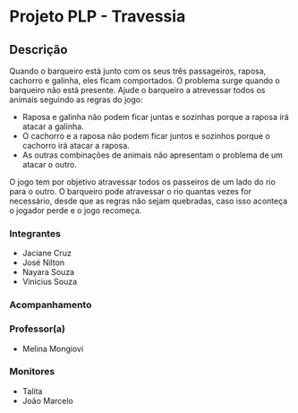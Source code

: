 # Projeto PLP - Travessia

## Descrição

  Quando o barqueiro está junto com os seus três passageiros, raposa, cachorro e galinha, eles ficam comportados. O problema surge quando o barqueiro não está presente. Ajude o barqueiro a atrevessar todos os animais seguindo as regras do jogo:
  
  - Raposa e galinha não podem ficar juntas e sozinhas porque a raposa irá atacar a galinha. 
  - O cachorro e a raposa não podem ficar juntos e sozinhos porque o cachorro irá atacar a raposa. 
  - As outras combinações de animais não apresentam o problema de um atacar o outro.

O jogo tem por objetivo atravessar todos os passeiros de um lado do rio para o outro. O barqueiro pode atravessar o rio quantas vezes for necessário, desde que as regras não sejam quebradas, caso isso aconteça o jogador perde e o jogo recomeça. 
  
### Integrantes
  - Jaciane Cruz
  - José Nilton
  - Nayara Souza
  - Vinicius Souza

### Acompanhamento
### Professor(a)
- Melina Mongiovi

### Monitores
- Talita
- João Marcelo
